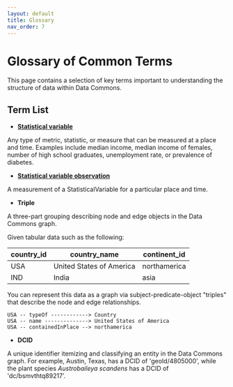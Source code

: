 ```yaml
---
layout: default
title: Glossary
nav_order: 7
---
```

# Glossary of Common Terms

This page contains a selection of key terms important to understanding the structure of data within Data Commons.

## Term List

- **[Statistical variable](https://datacommons.org/browser/StatisticalVariable)**

Any type of metric, statistic, or measure that can be measured at a place and time. Examples include median income, median income of females, number of high school graduates, unemployment rate, or prevalence of diabetes.

- **[Statistical variable observation](https://datacommons.org/browser/StatVarObservation)**

A measurement of a StatisticalVariable for a particular place and time.

- **Triple**

A three-part grouping describing node and edge objects in the Data Commons graph.

Given tabular data such as the following:

|country_id  |  country_name	         |  continent_id|
|-------|--------|---------|
|USA	     |  United States of America |  northamerica|
|IND	     |  India                    |	        asia|

You can represent this data as a graph via subject-predicate-object "triples" that describe the node and edge relationships.
```
USA -- typeOf ------------> Country
USA -- name --------------> United States of America
USA -- containedInPlace --> northamerica
```

- **DCID**

A unique identifier itemizing and classifying an entity in the Data Commons graph. For example, Austin, Texas, has a DCID of 'geoId/4805000', while the plant species _Austrobaileya scandens_ has a DCID of 'dc/bsmvthtq89217'.